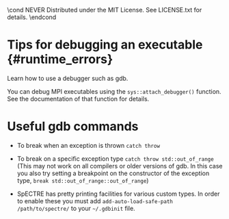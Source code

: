 \cond NEVER
Distributed under the MIT License.
See LICENSE.txt for details.
\endcond

# Tips for debugging an executable {#runtime_errors}

Learn how to use a debugger such as gdb.

You can debug MPI executables using the `sys::attach_debugger()` function. See
the documentation of that function for details.

# Useful gdb commands

- To break when an exception is thrown `catch throw`

- To break on a specific exception type `catch throw std::out_of_range`
  (This may not work on all compilers or older versions of gdb.  In this
  case you also try setting a breakpoint on the constructor of the exception
  type, `break std::out_of_range::out_of_range`)

- SpECTRE has pretty printing facilities for various custom types. In order to
  enable these you must add
  `add-auto-load-safe-path /path/to/spectre/` to your `~/.gdbinit` file.
